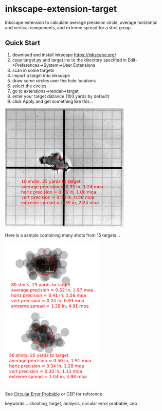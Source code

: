 # inkscape-extension-target
Inkscape extension to calculate average precision circle, average horizontal and vertical components, and extreme spread for a shot group.

Quick Start
-----------
1. download and install inkscape https://inkscape.org/
2. copy target.py and target.inx to the directory specified in Edit->Preferences->System->User Extensions
3. scan in some targets
4. import a target into inkscape
5. draw some circles over the hole locations
6. select the circles
7. go to extensions->render->target
8. enter your target distance (100 yards by default)
9. click Apply and get something like this...

![alt text](target.png "Sample target")

Here is a sample combining many shots from 15 targets...

![alt text](combined.png "Many targets combined")

See [Circular Error Probable](https://en.wikipedia.org/wiki/Circular_error_probable) or CEP for reference

keywords... shooting, target, analysis, circular error probable, cep
